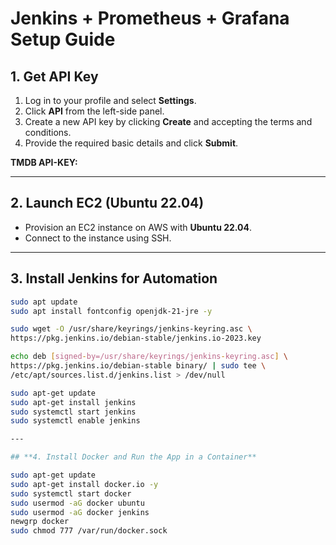 # Jenkins + Prometheus + Grafana Setup Guide

## 1. Get API Key

1. Log in to your profile and select **Settings**.
2. Click **API** from the left-side panel.
3. Create a new API key by clicking **Create** and accepting the terms and conditions.
4. Provide the required basic details and click **Submit**.

**TMDB API-KEY:**



---

## 2. Launch EC2 (Ubuntu 22.04)

- Provision an EC2 instance on AWS with **Ubuntu 22.04**.
- Connect to the instance using SSH.

---

## 3. Install Jenkins for Automation

```bash
sudo apt update
sudo apt install fontconfig openjdk-21-jre -y

sudo wget -O /usr/share/keyrings/jenkins-keyring.asc \
https://pkg.jenkins.io/debian-stable/jenkins.io-2023.key

echo deb [signed-by=/usr/share/keyrings/jenkins-keyring.asc] \
https://pkg.jenkins.io/debian-stable binary/ | sudo tee \
/etc/apt/sources.list.d/jenkins.list > /dev/null

sudo apt-get update
sudo apt-get install jenkins
sudo systemctl start jenkins
sudo systemctl enable jenkins

---

## **4. Install Docker and Run the App in a Container**

sudo apt-get update
sudo apt-get install docker.io -y
sudo systemctl start docker
sudo usermod -aG docker ubuntu
sudo usermod -aG docker jenkins
newgrp docker
sudo chmod 777 /var/run/docker.sock
